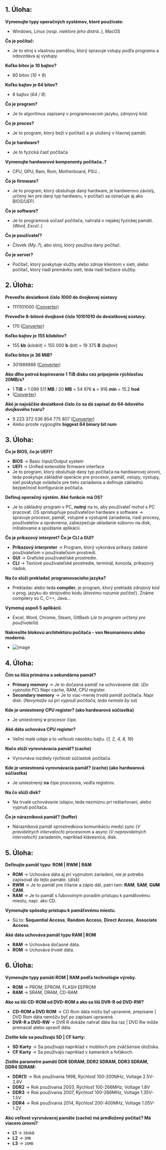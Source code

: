 ## 1. Úloha:


**Vymenujte typy operačných systémov, ktoré používate:**</br>
- Windows, Linux (*resp. niektore jeho distrá..*), MacOS

**Čo je počítač:**</br>
- Je to stroj s vlastnou pamäťou, ktorý spravuje vstupy podľa programu a odovzdáva aj výstupy.

**Koľko bitov je 10 bajtov?**
- 80 bitov (*10 \* 8*)

**Koľko bajtov je 64 bitov?**
- 8 bajtov (*64 / 8*)

**Čo je program?**
- Je to algoritmus zapísaný v programovacom jazyku, zdrojový kód.

**Čo je proces?**
- Je to program, ktorý beží v počítačí a je uložený v hlavnej pamäti.

**Čo je hardware?**
- Je to fyzická časť počítača

**Vymenujte hardwarové komponenty počítača..?**
- CPU, GPU, Ram, Rom, Motherboard, PSU...

**Čo je firmware?**
- Je to program, ktorý obsluhuje daný hardware, je hardwerovo závislý, určený len pre daný typ hardwaru, v počítači sa označuje aj ako BIOS/UEFI.

**Čo je software?**
- Je to programová súčasť počítača, nahratá v nejakej fyzickej pamäti. (*Word, Excel..*)

**Čo je používateľ?**
- Človek (*My..?*), abo stroj, ktorý používa daný počítač.

**Čo je server?**
- Počítač, ktorý poskytuje služby alebo zdroje klientom v sieti, alebo počítač, ktorý riadí premávku sieti, teda riadi bežiace služby.


## 2. Úloha:


**Preveďte desiatkové číslo *1000* do dvojkovej sústavy**
- 1111101000 ([Converter](https://www.rapidtables.com/convert/number/decimal-to-binary.html))

**Preveďte 8-bitové dvojkové číslo 10101010 do desiatkovej sústavy.**
- 170 ([Converter](https://www.rapidtables.com/convert/number/binary-to-decimal.html))

**Koľko bajtov je 155 kilobitov?**
- 155 **kb** (*kilobit*) = 155 000 **b** (*bit*) = 19 375 **B** (*bajtov*)

**Koľko bitov je 36 MiB?**
- 301989888 ([Converter](https://www.thecalculatorsite.com/conversions/datastorage.php))

**Ako dlho potrvá kopírovanie 1 TiB disku cez pripojenie rýchlosťou 20MB/s?**
- 1 **TiB** = 1 099 511 **MB** / 20 **MB** = 54 976 **s** = 916 **min** = 15.2 **hod**
- ([Converter](https://www.gbmb.org/tib-to-mb))

**Aké je najväčšie desiatkové číslo čo sa dá zapísať do 64-bitového dvojkového tvaru?**
- 9 223 372 036 854 775 807 ([Converter](https://www.rapidtables.com/convert/number/decimal-to-binary.html))
- Alebo proste vygooglite **biggest 64 binary bit num**


## 3. Úloha:


**Čo je BIOS, čo je UEFI?**
- **BIOS** -> Basic Input/Output system
- **UEFI** -> Unified extensible firmware interface
- Je to program, ktorý obsluhuje daný typ počítača na hardwarovej úrovni, teda poskytuje základné operácie pre procesor, pamäť, vstupy, výstupy, sieť poskytuje ovládače pre tieto zariadenia a definuje základnú bezpečnosť konfigurácie počítača.

**Definuj operačný sýstém. Aké funkcie má OS?**
- Je to základný program v PC, **nutný** na to, aby používateľ mohol s PC pracovať. OS sprístupňuje používateľovi hardware a software -> spravuje procesor, pamäť, vstupné a výstupné zariadenia, riadi procesy, používateľov a oprávnenia, zabezpečuje ukladanie súborov na disk, inštalovanie a spúštanie aplikácií.

**Čo je príkazový interpret? Čo je CLI a GUI?**
- **Príkazový interpreter** -> Program, ktorý vykonáva príkazy zadané používateľom v používateľsom prostredí.
- **GUI** -> Grafické používateľské prostredie.
- **CLI** -> Textové používateľské prostredie, terminál, konzola, príkazový riadok.

**Na čo slúži prekladač programovacieho jazyka?**
- Prekladac alebo teda **compiler**, je program, ktorý prekladá zdrojový kód v prog. jazyku do strojového kódu (*ktorému rozumie počítač*). Známe compilery sú C, C++, Java...

**Vymenuj aspoň 5 aplikácií.**
- Excel, Word, Chrome, Steam, GitBash (*Je to program určtený pre používateľa*)


**Nakreslite blokovú architektúru počítača - von Neumannovu alebo modernú.**
- ![image](https://user-images.githubusercontent.com/89749147/188817566-0ae02c0a-716e-4a74-8aa4-51df7cbb1025.png)


## 4. Úloha:


**Čím sa líšia primárna a sekundárna pamäť?**
- **Primary memory** -> Je to dočasná pamäť na uchovávanie dát. (*Do vypnutia PC*) Napr cache, RAM, CPU register.
- **Secondary memory** -> Je to viac-menej *trvalá* pamäť počítača. Napr disk. (*Nevymaže sa pri vypnutí počítača, teda nemala by sa*)

**Kde je umiestnený CPU register? (ako hardwarová súčiastka)**
- Je umiestnený **v** procesor čipe.

**Aké dáta uchováva CPU register?**
- Veľmi malé údaje a to veľkosti násobku bajtu. (*1, 2, 4, 8, 16*)

**Načo slúži vyrovnávacia pamäť? (cache)**
- Vyrovnáva rozdiely rýchlosti súčiastok počítača.

**Kde je umiestnená vyrovnávacia pamäť? (cache) (ako hardwarová súčiastka)**
- Je umiestnený **na** čipe procesora, vedľa registrov.

**Na čo slúži disk?**
- Na trvalé uchovávanie údajov, teda nezmiznu pri reštartovaní, alebo vypnutí počítača.

**Čo je nárazníková pamäť? (buffer)**
- Nárazníková pamäť sprostredkúva komunikáciu medzi sync (*V pravidelnych intervaloch*) procesorom a async (*V nepravidelných intervaloch*) zariadením, napríklad klávesnica, disk.


## 5. Úloha:


**Definujte pamäť typu: ROM | RWM | RAM**
- **ROM** -> Uchováva dáta aj pri vypnutom zariadení, nie je potreba zapisovať do tejto pamäte. (*disk*)
- **RWM** -> Je to pamäť pre čítanie a zápis dát, patrí tam: **RAM**, **SAM**, ~~**CUM**~~ **CAM**.
- **RAM** -> Je to pamäť s ľubovolným poradím prístupu k pamäťovému miestu, napr. ako CD.

**Vymenujte spôsoby prístupu k pamäťovému miestu.**
- Sú to: **Sequential Access**, **Random Access**, **Direct Access**, **Associate Access**.

**Aké dáta uchováva pamäť typu RAM | ROM**
- **RAM** -> Uchováva dočasné dáta.
- **ROM** -> Uchováva *trvalé* dáta.


## 6. Úloha:


**Vymenujte typy pamätí ROM | RAM podľa technológie výroby.**
- **ROM** -> PROM, EPROM, FLASH EEPROM
- **RAM** -> SRAM, DRAM, CD-RAM

**Ako sa líši CD-ROM od DVD-ROM a ako sa líši DVR-R od DVD-RW?**
- **CD-ROM a DVD ROM** -> CD Rom dáta môžu byť upravené, prepísane | DVD Rom dáta nemôžu byť po zapísaní upravené.
- **DVR-R a DVD-RW** -> DVR R dokäže nahrať dáta iba raz | DVD Rw môže premazať alebo upraviť dáta.

**Zistite kde sa používajú SD | CF karty:**
- **SD Karty** -> Sa používajú napríklad v mobiloch pre zväčšensie úložiska.
- **CF Karty** -> Sa používajú napríklad v kamerách a foťákoch.

**Zistite parametre pamätí DDR SDRAM, DDR2 SDRAM, DDR3 SDRAM, DDR4 SDRAM:**
- **DDR(1)** -> Rok používania 1998, Rýchlosť 100-200MHz, Voltage 2.5V-2.6V
- **DDR2** -> Rok používania 2003, Rýchlosť 100-266MHz, Voltage 1.8V
- **DDR3** -> Rok používania 2007, Rýchlosť 100-266MHz, Voltage 1.35V-1.5V
- **DDR4** -> Rok používania 2014, Rýchlosť 200-400MHz, Voltage 1.05V-1.2V

**Akú veľkost vyrvnávacej pamäte (cache) má predložený počítač? Má viacero úrovní?**
- **L1** -> `384kB`
- **L2** -> `3MB`
- **L3** -> `16MB`
